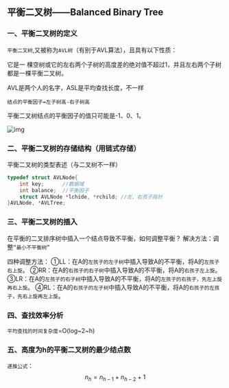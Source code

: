 ## 平衡二叉树——Balanced Binary Tree

### 一、平衡二叉树的定义

`平衡二叉树`,又被称为`AVL树`（有别于AVL算法），且具有以下性质：

它是一 棵空树或它的左右两个子树的高度差的绝对值不超过1，并且左右两个子树都是一棵平衡二叉树。

AVL是两个人的名字，ASL是平均查找长度，不一样

`结点的平衡因子=左子树高-右子树高`

平衡二叉树结点的平衡因子的值只可能是-1、0、1。

![img](https://images2015.cnblogs.com/blog/805461/201601/805461-20160127214903223-1113949071.jpg)

### 二、平衡二叉树的存储结构（用链式存储）

平衡二叉树的类型表述（与二叉树不一样）

```c
typedef struct AVLNode{
	int key;      //数据域
    int balance;  //平衡因子
	struct AVLNode *lchide, *rchild; //左、右孩子指针
}AVLNode, *AVLTree;
```

### 三、平衡二叉树的插入

在平衡的二叉排序树中插入一个结点导致不平衡，如何调整平衡？
解决方法：调整`“最小不平衡树”`

四种调整方法：
①LL：在A的`左孩子的左子树`中插入导致A的不平衡，将A的`左孩子右上旋`。
②RR：在A的`右孩子的右子树`中插入导致A的不平衡，将A的`右孩子左上旋`。
③LR：在A的`左孩子的右子树`中插入导致A的不平衡，将A的`左孩子的右孩子，先左上旋再右上旋`。
④RL：在A的`右孩子的左子树`中插入导致A的不平衡，将A的`右孩子的左孩子，先右上旋再左上旋`。

### 四、查找效率分析

`平均查找的时间复杂度`=O(log~2~h)

### 五、高度为h的平衡二叉树的最少结点数

`递推公式`：$$n_h=n_{h-1}+n_{h-2}+1$$
